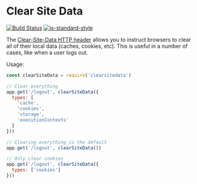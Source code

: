Clear Site Data
===============
[![Build Status](https://travis-ci.org/helmetjs/clearsitedata.svg?branch=master)](https://travis-ci.org/helmetjs/clearsitedata)
[![js-standard-style](https://img.shields.io/badge/code%20style-standard-brightgreen.svg)](http://standardjs.com/)

The [Clear-Site-Data HTTP header](https://w3c.github.io/webappsec-clear-site-data/) allows you to instruct browsers to clear all of their local data (caches, cookies, etc). This is useful in a number of cases, like when a user logs out.

Usage:

```javascript
const clearSiteData = require('clearsitedata')

// Clear everything
app.get('/logout', clearSiteData({
  types: [
    'cache',
    'cookies',
    'storage',
    'executionContexts'
  ]
}))

// Clearing everything is the default
app.get('/logout', clearSiteData())

// Only clear cookies
app.get('/logout', clearSiteData({
  types: ['cookies']
}))
```
